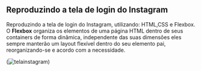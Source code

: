  ## Reproduzindo a tela de login do Instagram 
Reproduzindo a tela de login do Instagram, utilizando: HTML,CSS e Flexbox. O **Flexbox** organiza os elementos de uma página HTML dentro de seus containers de forma dinâmica, independente das suas dimensões eles sempre manterão um layout flexível dentro do seu elemento pai, reorganizando-se e acordo com a necessidade.


(![telainstagram](https://user-images.githubusercontent.com/24868169/150443133-01d20a8d-f76a-4311-a633-e84c7d07fd5e.png))
